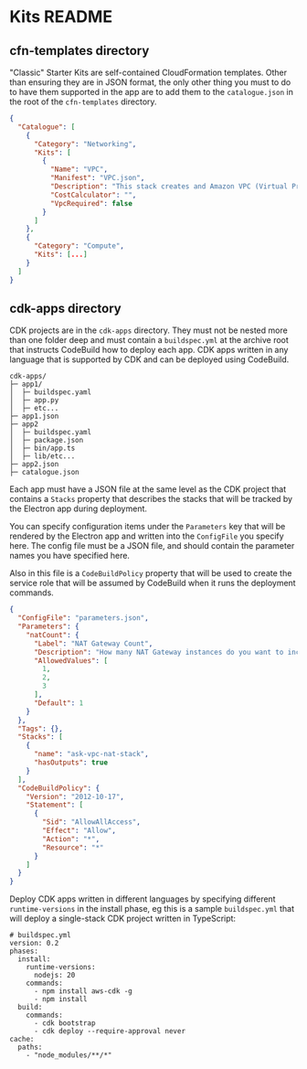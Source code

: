 # Kits README

## cfn-templates directory

"Classic" Starter Kits are self-contained CloudFormation templates. Other than ensuring they are in JSON format, the only other thing you must to do to have them supported in the app are to add them to the `catalogue.json` in the root of the `cfn-templates` directory.

``` json
{
  "Catalogue": [
    {
      "Category": "Networking",
      "Kits": [
        {
          "Name": "VPC",
          "Manifest": "VPC.json",
          "Description": "This stack creates and Amazon VPC (Virtual Private Cloud) in the target account. A VPC is a pre-requisite for a range of other services you may want to create in this account, eg EC2 instances must be created in a VPC.<br>This VPC will create 3 public subnets, 3 private subnets and NAT Gateways to enable outbound access to the Internet from the private subnets. The public subnets will be accessible from the Internet via an Internet Gateway.",
          "CostCalculator": "",
          "VpcRequired": false
        }
      ]
    },
    {
      "Category": "Compute",
      "Kits": [...]
    }
  ]
}
```

## cdk-apps directory

CDK projects are in the `cdk-apps` directory. They must not be nested more than one folder deep and must contain a `buildspec.yml` at the archive root that instructs CodeBuild how to deploy each app. CDK apps written in any language that is supported by CDK and can be deployed using CodeBuild.

```
cdk-apps/
├─ app1/
│  ├─ buildspec.yaml
│  ├─ app.py
│  ├─ etc...
├─ app1.json
├─ app2
│  ├─ buildspec.yaml
│  ├─ package.json
│  ├─ bin/app.ts
│  ├─ lib/etc...
├─ app2.json
├─ catalogue.json
```

Each app must have a JSON file at the same level as the CDK project that contains a `Stacks` property that describes the stacks that will be tracked by the Electron app during deployment.

You can specify configuration items under the `Parameters` key that will be rendered by the Electron app and written into the `ConfigFile` you specify here. The config file must be a JSON file, and should contain the parameter names you have specified here.

Also in this file is a `CodeBuildPolicy` property that will be used to create the service role that will be assumed by CodeBuild when it runs the deployment commands. 

``` json
{
  "ConfigFile": "parameters.json",
  "Parameters": {
    "natCount": {
      "Label": "NAT Gateway Count",
      "Description": "How many NAT Gateway instances do you want to include?",
      "AllowedValues": [
        1,
        2,
        3
      ],
      "Default": 1
    }
  },
  "Tags": {},
  "Stacks": [
    {
      "name": "ask-vpc-nat-stack",
      "hasOutputs": true
    }
  ],
  "CodeBuildPolicy": {
    "Version": "2012-10-17",
    "Statement": [
      {
        "Sid": "AllowAllAccess",
        "Effect": "Allow",
        "Action": "*",
        "Resource": "*"
      }
    ]
  }
}
```
Deploy CDK apps written in different languages by specifying different `runtime-versions` in the install phase, eg this is a sample `buildspec.yml` that will deploy a single-stack CDK project written in TypeScript:

```
# buildspec.yml
version: 0.2
phases:
  install:
    runtime-versions:
      nodejs: 20
    commands:
      - npm install aws-cdk -g
      - npm install
  build:
    commands:
      - cdk bootstrap
      - cdk deploy --require-approval never
cache:
  paths:
    - "node_modules/**/*"
